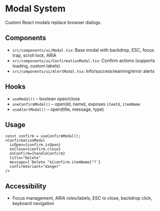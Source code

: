 # Modal System

Custom React modals replace browser dialogs.

## Components

- `src/components/ui/Modal.tsx`: Base modal with backdrop, ESC, focus trap, scroll lock, ARIA
- `src/components/ui/ConfirmationModal.tsx`: Confirm actions (supports loading, custom labels)
- `src/components/ui/AlertModal.tsx`: Info/success/warning/error alerts

## Hooks

- `useModal()` – boolean open/close
- `useConfirmModal()` – open(id, name), exposes `itemId`, `itemName`
- `useAlertModal()` – open(title, message, type)

## Usage

```tsx
const confirm = useConfirmModal();
<ConfirmationModal
  isOpen={confirm.isOpen}
  onClose={confirm.close}
  onConfirm={handleConfirm}
  title="Delete"
  message={`Delete "${confirm.itemName}"?`}
  confirmVariant="danger"
/>
```

## Accessibility

- Focus management, ARIA roles/labels, ESC to close, backdrop click, keyboard navigation

